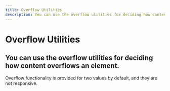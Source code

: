 ```yaml
---
title: Overflow Utilities
description: You can use the overflow utilities for deciding how content overflows an element.
---
```


<script setup>
import * as examples from './examples';
</script>

# Overflow Utilities

## You can use the overflow utilities for deciding how content overflows an element.

Overflow functionality is provided for two values by default, and they are not responsive.

<example type="overflow" :component="examples.OverflowBasicExample" :html="examples.OverflowBasicExampleHTML"></example>
